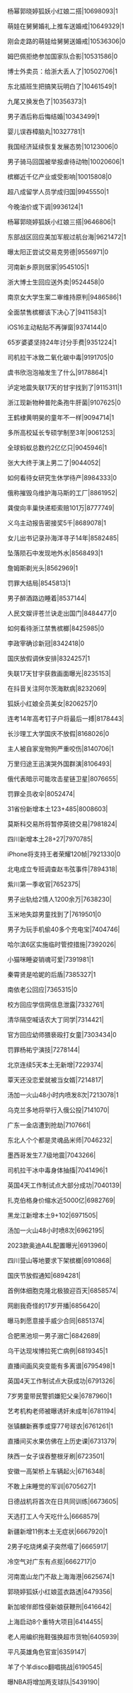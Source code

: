 杨幂郭晓婷狐妖小红娘二搭|10698093|1

萌娃在舅舅婚礼上推车送婚戒|10649329|1

刚会走路的萌娃给舅舅送婚戒|10536306|0

姆巴佩拒绝参加国家队合影|10531586|0

博士外卖员：给浙大丢人了|10502706|1

东北插班生把搞笑玩明白了|10461549|1

九尾又换发色了|10356373|1

男子酒后称后悔结婚|10343499|1

婴儿误吞樟脑丸|10327781|1

我国经济延续恢复发展态势|10123006|0

男子骑马回国被举报虐待动物|10020606|1

槟榔近千亿产业或受影响|10015808|0

超八成留学人员学成归国|9945550|1

今晚油价或下调|9936124|1

杨幂郭晓婷狐妖小红娘三搭|9646806|1

东部战区回应美加军舰过航台海|9621472|1

曝太阳正尝试交易克劳德|9556971|0

河南新乡原则居家|9545105|1

浙大博士生回应送外卖|9524458|0

南京女大学生案二审维持原判|9486586|1

全面禁售槟榔该下决心了|9411583|1

iOS16主动粘贴不再弹窗|9374144|0

65岁婆婆坚持24年讨分手费|9351224|1

司机拉干冰致二氧化碳中毒|9191705|0

虞书欣泡泡袖发生了什么|9178864|1

泸定地震失联17天的甘宇找到了|9115311|1

浙江现新物种普陀条孢牛肝菌|9107625|0

王鹤棣黄明昊的童年不一样|9094714|1

多所高校延长专硕学制至3年|9061253|

全球蚂蚁总数约2亿亿只|9045946|1

张大大终于演上男二了|9044052|

如何看待女研究生休学待产|8984333|0

俄称摧毁乌维护海马斯的工厂|8861952|

龚俊向丰巢快递柜索赔101万|8777749|

义乌主动报告密接奖5千|8689078|1

女儿出书记录孙海洋寻子14年|8582485|

坠落陨石中发现地外水|8568493|1

詹姆斯剃光头|8562969|1

罚罪大结局|8545813|1

男子醉酒路边睡着|8537144|

人民文娱评苍兰诀走出国门|8484477|0

如何看待浙江禁售槟榔|8425985|0

李政宰确诊新冠|8342418|0

国庆放假调休安排|8324257|1

失联17天甘宇获救画面曝光|8235153|

在抖音关注阿尔茨海默病|8232069|

狐妖小红娘全员美女|8206257|0

连考14年高考钉子户将最后一搏|8178443|

长沙理工大学国庆不放假|8168026|0

主人被自家宠物狗严重咬伤|8140706|1

万里归途王迅演哭外国群演|8106493|

俄代表暗示可能攻击星链卫星|8076655|

罚罪全员收伞|8052474|

31省份新增本土123+485|8008603|

莫斯科交易所将暂停英镑交易|7981824|

四川新增本土28+27|7970785|

iPhone将支持王者荣耀120帧|7921330|0

北电成立专班调查赵韦弦事件|7894318|

紫川第一季收官|7652375|

男子出轨给2情人1200余万|7638230|

玉米地失踪男童找到了|7619501|0

男子为玩手机偷40多个充电宝|7404746|

哈尔滨6区实施临时管控措施|7392026|

小猫咪睡姿销魂可爱|7391981|1

秦霄贤是哈妮的后盾|7385327|1

南依老公回应|7365315|0

校方回应学信网信息泄露|7332761|

清华隔空喊话农大丁同学|7314421|

官方回应幼师猥亵殴打女童|7303434|0

罚罪杨祐宁演技|7278144|

北京连续5天本土无新增|7229374|

覃天还没恋爱就被当女婿|7214817|

汤加一火山48小时内喷发8次|7213078|1

乌克兰多地将举行入俄公投|7141070|

广东一金店遭到抢劫|7107661|

东北人个个都是灵魂品米师|7046232|

墨西哥发生7.7级地震|7043266|

司机拉干冰中毒身体抽搐|7041496|1

英国4天工作制试点大部分成功|7040139|

扎克伯格身价缩水近5000亿|6982769|

黑龙江新增本土9+102|6971505|

汤加一火山48小时喷8次|6962195|

2023款奥迪A4L配置曝光|6913960|

四川营山等地要求下架槟榔|6910868|

国庆节放假通知|6894281|

首例体细胞克隆北极狼迎百天|6858574|

网剧我奇怪的17岁开播|6856420|

曝马刺愿意接手威少合同|6851374|

合肥黑池坝一男子溺亡|6842689|

乌干达现埃博拉死亡病例|6819345|1

直播间画风突变能有多离谱|6795498|1

英国4天工作制试点大获成功|6791326|

7岁男童带民警抓嫌犯父亲|6787960|1

艺考机构老师被曝诱奸未成年|6781194|

张镇麟新赛季或穿77号球衣|6761261|1

直播间买水果仿佛在上历史课|6731379|

陕西一女子误吞整根牙刷|6723501|

安徽一高架桥上车辆起火|6716348|

不敢上床睡觉的军训|6705627|1

日德战机将首次在日共同训练|6673605|

天选打工人今天吃什么|6668579|

新疆新增11例本土无症状|6667920|1

2男子吃烧烤桌子突然塌了|6665917|

冷空气对广东有点抠|6662717|0

河南嵩山龙门不敌上海海港|6625674|1

郭晓婷狐妖小红娘蓝衣路透|6479356|

新加坡伴郎性侵新娘获鞭刑|6416642|

上海启动8个重特大项目|6414455|

老人用编织拖鞋强换超市货物|6405939|

平凡英雄角色官宣|6359147|

羊了个羊disco翻唱挑战|6190545|

曝NBA将增加两支球队|5439190|

